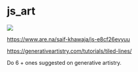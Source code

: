 # js_art

![](deca.gif)

https://www.are.na/saif-khawaja/js-e8cf26evyuu

https://generativeartistry.com/tutorials/tiled-lines/

Do 6 + ones suggested on generative artistry. 
